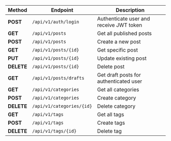 | Method | Endpoint                      | Description                                   |
|---------|--------------------------------|-----------------------------------------------|
| **POST**   | `/api/v1/auth/login`           | Authenticate user and receive JWT token        |
| **GET**    | `/api/v1/posts`                | Get all published posts                        |
| **POST**   | `/api/v1/posts`                | Create a new post                              |
| **GET**    | `/api/v1/posts/{id}`           | Get specific post                              |
| **PUT**    | `/api/v1/posts/{id}`           | Update existing post                           |
| **DELETE** | `/api/v1/posts/{id}`           | Delete post                                    |
| **GET**    | `/api/v1/posts/drafts`         | Get draft posts for authenticated user         |
| **GET**    | `/api/v1/categories`           | Get all categories                             |
| **POST**   | `/api/v1/categories`           | Create category                                |
| **DELETE** | `/api/v1/categories/{id}`      | Delete category                                |
| **GET**    | `/api/v1/tags`                 | Get all tags                                   |
| **POST**   | `/api/v1/tags`                 | Create tags                                    |
| **DELETE** | `/api/v1/tags/{id}`            | Delete tag                                     |
